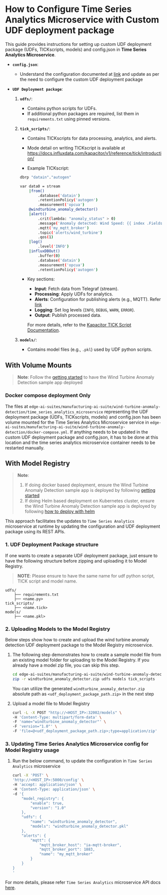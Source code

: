# How to Configure Time Series Analytics Microservice with Custom UDF deployment package

This guide provides instructions for setting up custom UDF deployment package (UDFs, TICKscripts, models) and config.json in **Time Series Analytics Microservice**.

- **`config.json`**:
   - Understand the configuration documented at [link](get-started.md#configjson) and update 
     as per the need to configure the custom UDF deployment package

- **`UDF Deployment package`**:

  1. **`udfs/`**:
     - Contains python scripts for UDFs.
     - If additional python packages are required, list them in `requirements.txt` using pinned versions.

  2. **`tick_scripts/`**:
     - Contains TICKscripts for data processing, analytics, and alerts.
     - Mode detail on writing TICKscript is available at <https://docs.influxdata.com/kapacitor/v1/reference/tick/introduction/>
   
     - Example TICKscript:
         
      ```bash
      dbrp "datain"."autogen"

      var data0 = stream
          |from()
              .database('datain')
              .retentionPolicy('autogen')
              .measurement('opcua')
          @windturbine_anomaly_detector()
          |alert()
              .crit(lambda: "anomaly_status" > 0)
              .message('Anomaly detected: Wind Speed: {{ index .Fields "wind_speed" }}, Grid Active Power: {{ index .Fields "grid_active_power" }}, Anomaly Status: {{ index .Fields "anomaly_status" }}')
              .mqtt('my_mqtt_broker')
              .topic('alerts/wind_turbine')
              .qos(1)
          |log()
              .level('INFO')
          |influxDBOut()
              .buffer(0)
              .database('datain')
              .measurement('opcua')
              .retentionPolicy('autogen')
      ```
       - Key sections:
         - **Input**: Fetch data from Telegraf (stream).
         - **Processing**: Apply UDFs for analytics.
         - **Alerts**: Configuration for publishing alerts (e.g., MQTT). Refer [link](#Publishing-mqtt-alerts)
         - **Logging**: Set log levels (`INFO`, `DEBUG`, `WARN`, `ERROR`).
         - **Output**: Publish processed data.
      
          For more details, refer to the [Kapacitor TICK Script Documentation](https://docs.influxdata.com/kapacitor/v1/reference/tick/introduction/).

  3. **`models/`**:
     - Contains model files (e.g., `.pkl`) used by UDF python scripts.


## With Volume Mounts

> **Note**: Follow the [getting started](./get-started.md) to have the Wind Turbine Anomaly Detection sample app deployed

### Docker compose deployment Only

The files at `edge-ai-suites/manufacturing-ai-suite/wind-turbine-anomaly-detection/time_series_analytics_microservice` representing the UDF deployment package (UDFs, TICKscripts, models)
and config.json has been volume mounted for the Time Series Analytics Microservice service in `edge-ai-suites/manufacturing-ai-suite/wind-turbine-anomaly-detection/docker-compose.yml`. If anything needs to be updated in the custom UDF deployment package and config.json, it has to be done at this location and the time series analytics microservice container needs to be restarted manually.

## With Model Registry

> **Note**:
> 1. If doing docker based deployment, ensure the Wind Turbine Anomaly Detection sample app is deployed by following [getting started](./get-started.md)
> 2. If doing Helm based deployment on Kubernetes cluster, ensure the Wind Turbine Anomaly Detection sample app is deployed by following [how to deploy with helm](./how-to-deploy-with-helm.md)

This approach facilitates the updates to `Time Series Analytics` microservice at runtime by updating the configuration and UDF deployment
package using its REST APIs.

### 1. UDF Deployment Package structure

If one wants to create a separate UDF deployment package, just ensure to have the following structure
before zipping and uploading it to Model Registry.

> **NOTE**: Please ensure to have the same name for udf python script, TICK script and model name.

```
udfs/
    ├── requirements.txt
    ├── <name.py>
tick_scripts/
    ├── <name.tick>
models/
    ├── <name.pkl>
```

### 2. Uploading Models to the Model Registry

Below steps show how to create and upload the wind turbine anomaly detection UDF deployment package
to the Model Registry microservice.

1. The following step demonstrates how to create a sample model file from an existing model folder for uploading to the Model Registry. If you already have a model zip file, you can skip this step.
   ```bash
   cd edge-ai-suites/manufacturing-ai-suite/wind-turbine-anomaly-detection/time_series_analytics_microservice/
   zip -r windturbine_anomaly_detector.zip udfs models tick_scripts
   ```
   You can utilize the generated `windturbine_anomaly_detector.zip` absolute path as `<udf_deployment_package_path.zip>` in the next step

2. Upload a model file to Model Registry
    ```bash
   curl -L -X POST "http://<HOST_IP>:32002/models" \
   -H 'Content-Type: multipart/form-data' \
   -F 'name="windturbine_anomaly_detector"' \
   -F 'version="1.0"' \
   -F 'file=@<udf_deployment_package_path.zip>;type=application/zip'
    ```

### 3. Updating Time Series Analytics Microservice config for Model Registry usage


1. Run the below command, to update the configuration in `Time Series Analytics` microservice
    ```bash
    curl -X 'POST' \
    'http://<HOST_IP>:5000/config' \
    -H 'accept: application/json' \
    -H 'Content-Type: application/json' \
    -d '{
        "model_registry": {
            "enable": true,
            "version": "1.0"
        },
        "udfs": {
            "name": "windturbine_anomaly_detector",
            "models": "windturbine_anomaly_detector.pkl"
        },
        "alerts": {
            "mqtt": {
                "mqtt_broker_host": "ia-mqtt-broker",
                "mqtt_broker_port": 1883,
                "name": "my_mqtt_broker"
            }
        }
    }
    '
    ```

For more details, please refer `Time Series Analytics` microservice API docs [here](./how-to-update-config.md#how-to-update-config-in-time-series-analytics-microservice).
